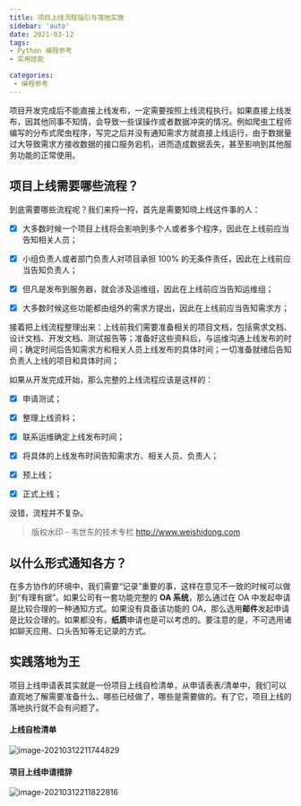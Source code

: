 ```yaml
---
title: 项目上线流程指引与落地实施
sidebar: 'auto'
date: 2021-03-12
tags:
- Python 编程参考
- 实用技能

categories:
 - 编程参考
---
```



项目开发完成后不能直接上线发布，一定需要按照上线流程执行。如果直接上线发布，因其他同事不知情，会导致一些误操作或者数据冲突的情况。例如爬虫工程师编写的分布式爬虫程序，写完之后并没有通知需求方就直接上线运行，由于数据量过大导致需求方接收数据的接口服务宕机，进而造成数据丢失，甚至影响到其他服务功能的正常使用。


## 项目上线需要哪些流程？


到底需要哪些流程呢？我们来捋一捋，首先是需要知晓上线这件事的人：


- [x]  大多数时候一个项目上线将会影响到多个人或者多个程序，因此在上线前应当告知相关人员；
- [x]  小组负责人或者部门负责人对项目承担 100% 的无条件责任，因此在上线前应当告知负责人；
- [x]  但凡是发布到服务器，就会涉及运维组，因此在上线前应当告知运维组；
- [x]  大多数时候这些功能都由组外的需求方提出，因此在上线前应当告知需求方；



接着把上线流程整理出来：上线前我们需要准备相关的项目文档，包括需求文档、设计文档、开发文档、测试报告等；准备好这些资料后，与运维沟通上线发布的时间；确定时间后告知需求方和相关人员上线发布的具体时间；一切准备就绪后告知负责人上线的项目和具体时间；

如果从开发完成开始，那么完整的上线流程应该是这样的：


- [x]  申请测试；
- [x]  整理上线资料；
- [x]  联系运维确定上线发布时间；
- [x]  将具体的上线发布时间告知需求方、相关人员、负责人；
- [x]  预上线；
- [x]  正式上线；



没错，流程并不复杂。


> 版权水印 - 韦世东的技术专栏 http://www.weishidong.com




## 以什么形式通知各方？


在多方协作的环境中，我们需要“记录”重要的事，这样在意见不一致的时候可以做到“有理有据”。如果公司有一套功能完整的 **OA 系统**，那么通过在 OA 中发起申请是比较合理的一种通知方式。如果没有具备该功能的 OA，那么选用**邮件**发起申请是比较合理的。如果都没有，**纸质**申请也是可以考虑的。要注意的是，不可选用诸如聊天应用、口头告知等无记录的方式。


## 实践落地为王


项目上线申请表其实就是一份项目上线自检清单，从申请表表/清单中，我们可以直观地了解需要准备什么、哪些已经做了，哪些是需要做的。有了它，项目上线的落地执行就不会有问题了。

#### 上线自检清单

![image-20210312211744829](https://img.weishidong.com/20210312211744.png)



#### 项目上线申请措辞
![image-20210312211822816](https://img.weishidong.com/20210312211822.png)

<Vssue :title="$title" />
